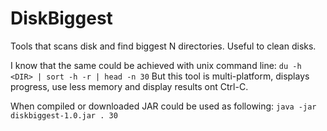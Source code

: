 DiskBiggest
===========

Tools that scans disk and find biggest N directories. Useful to clean disks.

I know that the same could be achieved with unix command line: `du -h <DIR> | sort -h -r | head -n 30`
But this tool is multi-platform, displays progress, use less memory and display results ont Ctrl-C.

When compiled or downloaded JAR could be used as following:
`java -jar diskbiggest-1.0.jar . 30`
